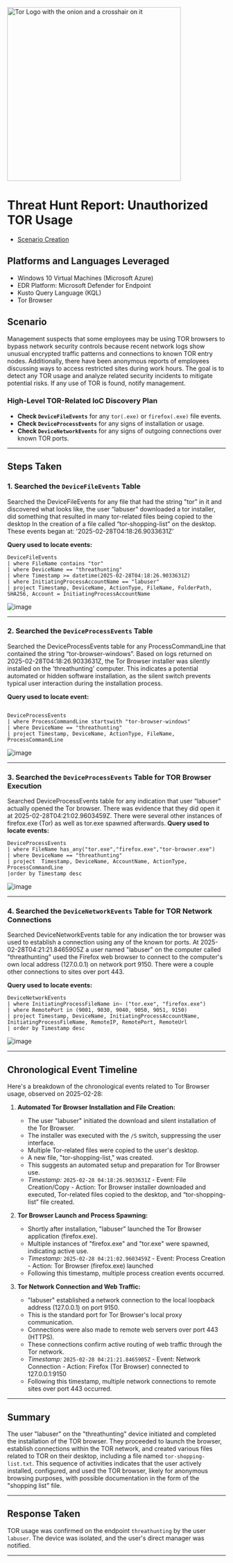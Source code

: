 <img width="400" src="https://github.com/user-attachments/assets/44bac428-01bb-4fe9-9d85-96cba7698bee" alt="Tor Logo with the onion and a crosshair on it"/>

# Threat Hunt Report: Unauthorized TOR Usage
- [Scenario Creation](https://github.com/juliobread/threat-hunting-scenario-tor/blob/main/threat-hunting-scenario-tor-event-creation.md) 

## Platforms and Languages Leveraged
- Windows 10 Virtual Machines (Microsoft Azure)
- EDR Platform: Microsoft Defender for Endpoint
- Kusto Query Language (KQL)
- Tor Browser

##  Scenario

Management suspects that some employees may be using TOR browsers to bypass network security controls because recent network logs show unusual encrypted traffic patterns and connections to known TOR entry nodes. Additionally, there have been anonymous reports of employees discussing ways to access restricted sites during work hours. The goal is to detect any TOR usage and analyze related security incidents to mitigate potential risks. If any use of TOR is found, notify management.

### High-Level TOR-Related IoC Discovery Plan

- **Check `DeviceFileEvents`** for any `tor(.exe)` or `firefox(.exe)` file events.
- **Check `DeviceProcessEvents`** for any signs of installation or usage.
- **Check `DeviceNetworkEvents`** for any signs of outgoing connections over known TOR ports.

---

## Steps Taken

### 1. Searched the `DeviceFileEvents` Table

Searched the DeviceFileEvents for any file that had the string "tor” in it and discovered what looks like, the user “labuser” downloaded a tor installer, did something that resulted in many tor-related files being copied to the desktop In the creation of a file called “tor-shopping-list” on the desktop. These events began at: '2025-02-28T04:18:26.9033631Z'

**Query used to locate events:**

```kql
DeviceFileEvents
| where FileName contains "tor"
| where DeviceName == "threathunting"
| where Timestamp >= datetime(2025-02-28T04:18:26.9033631Z)
| where InitiatingProcessAccountName == "labuser"
| project Timestamp, DeviceName, ActionType, FileName, FolderPath, SHA256, Account = InitiatingProcessAccountName
```
![image](https://github.com/user-attachments/assets/98a826f9-b1ad-4a8f-99ba-75de8dcfd740)

---

### 2. Searched the `DeviceProcessEvents` Table

Searched the DeviceProcessEvents table for any ProcessCommandLine that contained the string “tor-browser-windows”. Based on logs returned on 2025-02-28T04:18:26.9033631Z, the Tor Browser installer was silently installed on the 'threathunting' computer. This indicates a potential automated or hidden software installation, as the silent switch prevents typical user interaction during the installation process.

**Query used to locate event:**

```kql

DeviceProcessEvents
| where ProcessCommandLine startswith "tor-browser-windows"
| where DeviceName == "threathunting"
| project Timestamp, DeviceName, ActionType, FileName, ProcessCommandLine
```
![image](https://github.com/user-attachments/assets/4e6b1957-a71f-4099-8551-747176cc2b03)

---

### 3. Searched the `DeviceProcessEvents` Table for TOR Browser Execution

Searched DeviceProcessEvents table for any indication that user  “labuser” actually opened the Tor browser. There was evidence that they did open it at 2025-02-28T04:21:02.9603459Z. There were several other instances of firefox.exe (Tor) as well as tor.exe spawned afterwards.
**Query used to locate events:**

```kql
DeviceProcessEvents
| where FileName has_any("tor.exe","firefox.exe","tor-browser.exe")
| where DeviceName == "threathunting"
| project  Timestamp, DeviceName, AccountName, ActionType, ProcessCommandLine
|order by Timestamp desc
```
![image](https://github.com/user-attachments/assets/2e14a2ab-a6a4-4a76-aafc-b93eda64bc40)


---

### 4. Searched the `DeviceNetworkEvents` Table for TOR Network Connections

Searched DeviceNetworkEvents table for any indication the tor browser was used to establish a connection using any of the known tor ports. At 2025-02-28T04:21:21.8465905Z a user named "labuser" on the computer called "threathunting" used the Firefox web browser to connect to the computer's own local address (127.0.0.1) on network port 9150. There were a couple other connections to sites over port 443.

**Query used to locate events:**

```kql
DeviceNetworkEvents
| where InitiatingProcessFileName in~ ("tor.exe", "firefox.exe")
| where RemotePort in (9001, 9030, 9040, 9050, 9051, 9150)
| project Timestamp, DeviceName, InitiatingProcessAccountName, InitiatingProcessFileName, RemoteIP, RemotePort, RemoteUrl
| order by Timestamp desc
```
![image](https://github.com/user-attachments/assets/8d309cf1-029b-4f7d-b305-0343a3ad8aa6)

---

## Chronological Event Timeline 

Here's a breakdown of the chronological events related to Tor Browser usage, observed on 2025-02-28:

1.  **Automated Tor Browser Installation and File Creation:**
    * The user "labuser" initiated the download and silent installation of the Tor Browser.
    * The installer was executed with the `/S` switch, suppressing the user interface.
    * Multiple Tor-related files were copied to the user's desktop.
    * A new file, "tor-shopping-list," was created.
    * This suggests an automated setup and preparation for Tor Browser use.
    * *Timestamp:* `2025-02-28 04:18:26.9033631Z` - Event: File Creation/Copy - Action: Tor Browser installer downloaded and executed, Tor-related files copied to the desktop, and “tor-shopping-list” file created.

2.  **Tor Browser Launch and Process Spawning:**
    * Shortly after installation, "labuser" launched the Tor Browser application (firefox.exe).
    * Multiple instances of "firefox.exe" and "tor.exe" were spawned, indicating active use.
    * *Timestamp:* `2025-02-28 04:21:02.9603459Z` - Event: Process Creation - Action: Tor Browser (firefox.exe) launched
    * Following this timestamp, multiple process creation events occurred.

3.  **Tor Network Connection and Web Traffic:**
    * "labuser" established a network connection to the local loopback address (127.0.0.1) on port 9150.
    * This is the standard port for Tor Browser's local proxy communication.
    * Connections were also made to remote web servers over port 443 (HTTPS).
    * These connections confirm active routing of web traffic through the Tor network.
    * *Timestamp:* `2025-02-28 04:21:21.8465905Z` - Event: Network Connection - Action: Firefox (Tor Browser) connected to 127.0.0.1:9150
    * Following this timestamp, multiple network connections to remote sites over port 443 occurred.
    
---

## Summary

The user "labuser" on the "threathunting" device initiated and completed the installation of the TOR browser. They proceeded to launch the browser, establish connections within the TOR network, and created various files related to TOR on their desktop, including a file named `tor-shopping-list.txt`. This sequence of activities indicates that the user actively installed, configured, and used the TOR browser, likely for anonymous browsing purposes, with possible documentation in the form of the "shopping list" file.

---

## Response Taken

TOR usage was confirmed on the endpoint `threathunting` by the user `labuser`. The device was isolated, and the user's direct manager was notified.

---
